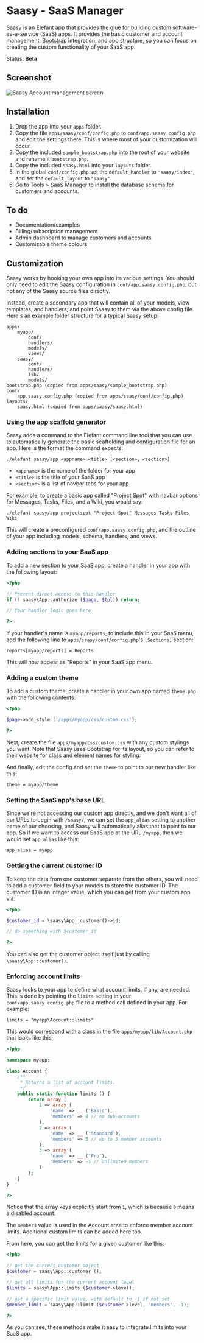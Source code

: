 # Saasy - SaaS Manager

Saasy is an [Elefant](http://www.elefantcms.com/) app that provides the glue for
building custom software-as-a-service (SaaS) apps. It provides the basic customer
and account management, [Bootstrap](http://twitter.github.com/bootstrap/index.html)
integration, and app structure, so you can focus on creating the custom functionality
of your SaaS app.

Status: **Beta**

## Screenshot

![Saasy Account management screen](https://raw.github.com/jbroadway/saasy/master/css/saasy-account.png)

## Installation

1. Drop the app into your `apps` folder.
2. Copy the file `apps/saasy/conf/config.php` to `conf/app.saasy.config.php` and
   edit the settings there. This is where most of your customization will occur.
3. Copy the included `sample_bootstrap.php` into the root of your website and
   rename it `bootstrap.php`.
4. Copy the included `saasy.html` into your `layouts` folder.
5. In the global `conf/config.php` set the `default_handler` to `"saasy/index"`,
   and set the `default_layout` to `"saasy"`.
6. Go to Tools > SaaS Manager to install the database schema for customers and accounts.

## To do

* Documentation/examples
* Billing/subscription management
* Admin dashboard to manage customers and accounts
* Customizable theme colours

## Customization

Saasy works by hooking your own app into its various settings. You should only need
to edit the Saasy configuration in `conf/app.saasy.config.php`, but not any of the
Saasy source files directly.

Instead, create a secondary app that will contain all of your models, view templates,
and handlers, and point Saasy to them via the above config file. Here's an example
folder structure for a typical Saasy setup:

```
apps/
	myapp/
		conf/
		handlers/
		models/
		views/
	saasy/
		conf/
		handlers/
		lib/
		models/
bootstrap.php (copied from apps/saasy/sample_bootstrap.php)
conf/
	app.saasy.config.php (copied from apps/saasy/conf/config.php)
layouts/
	saasy.html (copied from apps/saasy/saasy.html)
```

### Using the app scaffold generator

Saasy adds a command to the Elefant command line tool that you can use to automatically
generate the basic scaffolding and configuration file for an app. Here is the format
the command expects:

```
./elefant saasy/app <appname> <title> [<section>, <section>]
```

* `<appname>` is the name of the folder for your app
* `<title>` is the title of your SaaS app
* `<section>` is a list of navbar tabs for your app

For example, to create a basic app called "Project Spot" with navbar options for Messages,
Tasks, Files, and a Wiki, you would say:

```
./elefant saasy/app projectspot "Project Spot" Messages Tasks Files Wiki
```

This will create a preconfigured `conf/app.saasy.config.php`, and the outline of your
app including models, schema, handlers, and views.

### Adding sections to your SaaS app

To add a new section to your SaaS app, create a handler in your app with the following
layout:

```php
<?php

// Prevent direct access to this handler
if (! saasy\App::authorize ($page, $tpl)) return;

// Your handler logic goes here

?>
```

If your handler's name is `myapp/reports`, to include this in your SaaS menu, add the
following line to `apps/saasy/conf/config.php`'s `[Sections]` section:

```
reports[myapp/reports] = Reports
```

This will now appear as "Reports" in your SaaS app menu.

### Adding a custom theme

To add a custom theme, create a handler in your own app named `theme.php` with the
following contents:

```php
<?php

$page->add_style ('/apps/myapp/css/custom.css');

?>
```

Next, create the file `apps/myapp/css/custom.css` with any custom stylings you want.
Note that Saasy uses Bootstrap for its layout, so you can refer to their website for
class and element names for styling.

And finally, edit the config and set the `theme` to point to our new handler like this:

```
theme = myapp/theme
```

### Setting the SaaS app's base URL

Since we're not accessing our custom app directly, and we don't want all of our URLs
to begin with `/saasy/`, we can set the `app_alias` setting to another name of our
choosing, and Saasy will automatically alias that to point to our app. So if we want
to access our SaaS app at the URL `/myapp`, then we would set `app_alias` like this:

```
app_alias = myapp
```

### Getting the current customer ID

To keep the data from one customer separate from the others, you will need to add
a customer field to your models to store the customer ID. The customer ID is an
integer value, which you can get from your custom app via:

```php
<?php

$customer_id = \saasy\App::customer()->id;

// do something with $customer_id

?>
```

You can also get the customer object itself just by calling `\saasy\App::customer()`.

### Enforcing account limits

Saasy looks to your app to define what account limits, if any, are needed. This is done
by pointing the `limits` setting in your `conf/app.saasy.config.php` file to a method
call defined in your app. For example:

```
limits = "myapp\Account::limits"
```

This would correspond with a class in the file `apps/myapp/lib/Account.php` that looks
like this:

```php
<?php

namespace myapp;

class Account {
	/**
	 * Returns a list of account limits.
	 */
	public static function limits () {
		return array (
			1 => array (
				'name' => __ ('Basic'),
				'members' => 0 // no sub-accounts
			),
			2 => array (
				'name' => __ ('Standard'),
				'members' => 5 // up to 5 member accounts
			),
			3 => array (
				'name' => __ ('Pro'),
				'members' => -1 // unlimited members
			)
		);
	}
}

?>
```

Notice that the array keys explicitly start from `1`, which is because `0` means a
disabled account.

The `members` value is used in the Account area to enforce member account limits.
Additional custom limits can be added here too.

From here, you can get the limits for a given customer like this:

```php
<?php

// get the current customer object
$customer = saasy\App::customer ();

// get all limits for the current account level
$limits = saasy\App::limits ($customer->level);

// get a specific limit value, with default to -1 if not set
$member_limit = saasy\App::limit ($customer->level, 'members', -1);

?>
```

As you can see, these methods make it easy to integrate limits into your SaaS app.